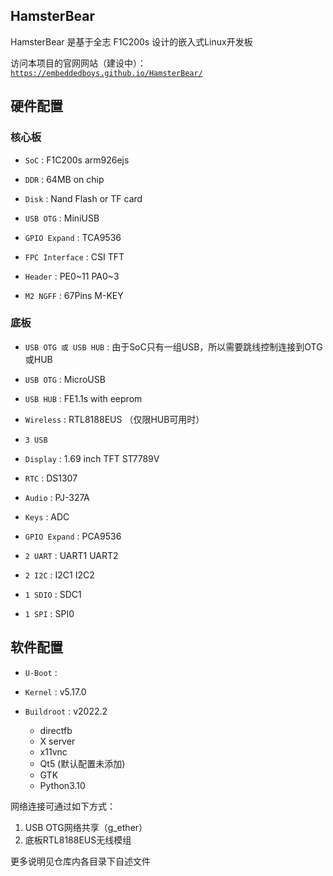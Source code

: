HamsterBear
-----------

HamsterBear 是基于全志 F1C200s 设计的嵌入式Linux开发板

访问本项目的官网网站（建设中）：
[`https://embeddedboys.github.io/HamsterBear/`](https://embeddedboys.github.io/HamsterBear/)

硬件配置
-------

### 核心板

* `SoC` : F1C200s arm926ejs

* `DDR` : 64MB on chip

* `Disk` : Nand Flash or TF card

* `USB OTG` : MiniUSB

* `GPIO Expand` : TCA9536

* `FPC Interface` : CSI TFT

* `Header` : PE0~11 PA0~3

* `M2 NGFF` : 67Pins M-KEY 

### 底板

* `USB OTG 或 USB HUB` : 由于SoC只有一组USB，所以需要跳线控制连接到OTG或HUB

* `USB OTG` : MicroUSB

* `USB HUB` : FE1.1s with eeprom

* `Wireless` : RTL8188EUS （仅限HUB可用时）

* `3 USB`

* `Display` : 1.69 inch TFT ST7789V

* `RTC` : DS1307

* `Audio` : PJ-327A

* `Keys` : ADC

* `GPIO Expand` : PCA9536

* `2 UART` : UART1 UART2

* `2 I2C` : I2C1 I2C2

* `1 SDIO` : SDC1

* `1 SPI` : SPI0

软件配置
-------

* `U-Boot` : 

* `Kernel` : v5.17.0

* `Buildroot` : v2022.2

    * directfb
    * X server
    * x11vnc
    * Qt5 (默认配置未添加)
    * GTK
    * Python3.10

网络连接可通过如下方式：
1. USB OTG网络共享（g_ether）
2. 底板RTL8188EUS无线模组

更多说明见仓库内各目录下自述文件
